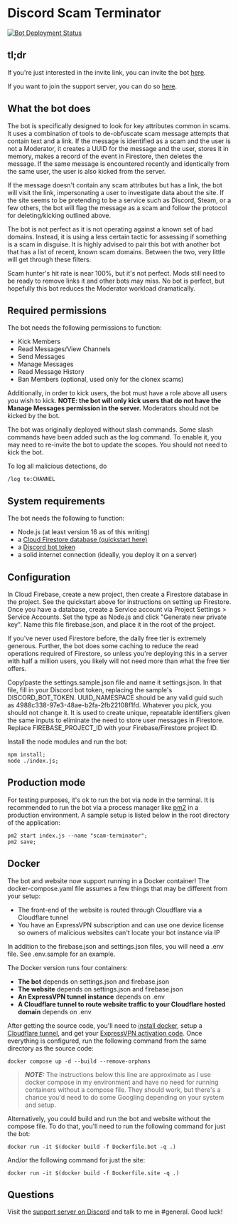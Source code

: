 # Discord Scam Terminator

[![Bot Deployment Status](https://github.com/shatindle/discord-scam-terminator/actions/workflows/main.yml/badge.svg)](https://github.com/shatindle/discord-scam-terminator/actions/workflows/main.yml)

## tl;dr

If you're just interested in the invite link, you can invite the bot [here](https://discord.com/api/oauth2/authorize?client_id=924388372854767646&permissions=1099511704578&scope=bot%20applications.commands).

If you want to join the support server, you can do so [here](https://discord.gg/8ykjyQ8wJw).

## What the bot does

The bot is specifically designed to look for key attributes common in scams.  It uses a combination of tools to de-obfuscate scam message attempts that contain text and a link.  If the message is identified as a scam and the user is not a Moderator, it creates a UUID for the message and the user, stores it in memory, makes a record of the event in Firestore, then deletes the message.  If the same message is encountered recently and identically from the same user, the user is also kicked from the server.

If the message doesn't contain any scam attributes but has a link, the bot will visit the link, impersonating a user to investigate data about the site.  If the site seems to be pretending to be a service such as Discord, Steam, or a few others, the bot will flag the message as a scam and follow the protocol for deleting/kicking outlined above.

The bot is not perfect as it is not operating against a known set of bad domains.  Instead, it is using a less certain tactic for assessing if something is a scam in disguise.  It is highly advised to pair this bot with another bot that has a list of recent, known scam domains.  Between the two, very little will get through these filters.

Scam hunter's hit rate is near 100%, but it's not perfect.  Mods still need to be ready to remove links it and other bots may miss.  No bot is perfect, but hopefully this bot reduces the Moderator workload dramatically.

## Required permissions

The bot needs the following permissions to function:
- Kick Members
- Read Messages/View Channels
- Send Messages
- Manage Messages
- Read Message History
- Ban Members (optional, used only for the clonex scams)

Additionally, in order to kick users, the bot must have a role above all users you wish to kick.  **NOTE: the bot will only kick users that do not have the Manage Messages permission in the server.**  Moderators should not be kicked by the bot.

The bot was originally deployed without slash commands.  Some slash commands have been added such as the log command.  To enable it, you may need to re-invite the bot to update the scopes.  You should not need to kick the bot.

To log all malicious detections, do 
```
/log to:CHANNEL
```

## System requirements

The bot needs the following to function:
- Node.js (at least version 16 as of this writing)
- a [Cloud Firestore database (quickstart here)](https://firebase.google.com/docs/firestore/quickstart)
- a [Discord bot token](https://discord.com/developers/docs/topics/oauth2)
- a solid internet connection (ideally, you deploy it on a server)

## Configuration

In Cloud Firebase, create a new project, then create a Firestore database in the project.  See the quickstart above for instructions on setting up Firestore.  Once you have a database, create a Service account via Project Settings > Service Accounts.  Set the type as Node.js and click "Generate new private key".  Name this file firebase.json, and place it in the root of the project.

If you've never used Firestore before, the daily free tier is extremely generous.  Further, the bot does some caching to reduce the read operations required of Firestore, so unless you're deploying this in a server with half a million users, you likely will not need more than what the free tier offers.

Copy/paste the settings.sample.json file and name it settings.json. In that file, fill in your Discord bot token, replacing the sample's DISCORD_BOT_TOKEN.  UUID_NAMESPACE should be any valid guid such as 4988c338-97e3-48ae-b2fa-2fb22108f1fd.  Whatever you pick, you should not change it.  It is used to create unique, repeatable identifiers given the same inputs to eliminate the need to store user messages in Firestore.  Replace FIREBASE_PROJECT_ID with your Firebase/Firestore project ID.

Install the node modules and run the bot:
```
npm install;
node ./index.js;
```

## Production mode

For testing purposes, it's ok to run the bot via node in the terminal.  It is recommended to run the bot via a process manager like [pm2](https://www.npmjs.com/package/pm2) in a production environment.  A sample setup is listed below in the root directory of the application:
```
pm2 start index.js --name "scam-terminator";
pm2 save;
```

## Docker

The bot and website now support running in a Docker container!  The docker-compose.yaml file assumes a few things that may be different from your setup: 
- The front-end of the website is routed through Cloudflare via a Cloudflare tunnel
- You have an ExpressVPN subscription and can use one device license so owners of malicious websites can't locate your bot instance via IP

In addition to the firebase.json and settings.json files, you will need a .env file.  See .env.sample for an example.

The Docker version runs four containers:
- **The bot** depends on settings.json and firebase.json
- **The website** depends on settings.json and firebase.json
- **An ExpressVPN tunnel instance** depends on .env
- **A Cloudflare tunnel to route website traffic to your Cloudflare hosted domain** depends on .env

After getting the source code, you'll need to [install docker](https://docs.docker.com/engine/install/), setup a [Cloudflare tunnel](https://developers.cloudflare.com/cloudflare-one/connections/connect-networks/get-started/), and get your [ExpressVPN activation code](https://www.expressvpn.com).  Once everything is configured, run the following command from the same directory as the source code:

```
docker compose up -d --build --remove-orphans
```

> **_NOTE:_**  The instructions below this line are approximate as I use docker compose in my environment and have no need for running containers without a compose file.  They should work, but there's a chance you'd need to do some Googling depending on your system and setup.

Alternatively, you could build and run the bot and website without the compose file.  To do that, you'll need to run the following command for just the bot:

```
docker run -it $(docker build -f Dockerfile.bot -q .)
```

And/or the following command for just the site:

```
docker run -it $(docker build -f Dockerfile.site -q .)
```

## Questions

Visit the [support server on Discord](https://discord.gg/8ykjyQ8wJw) and talk to me in #general.  Good luck!